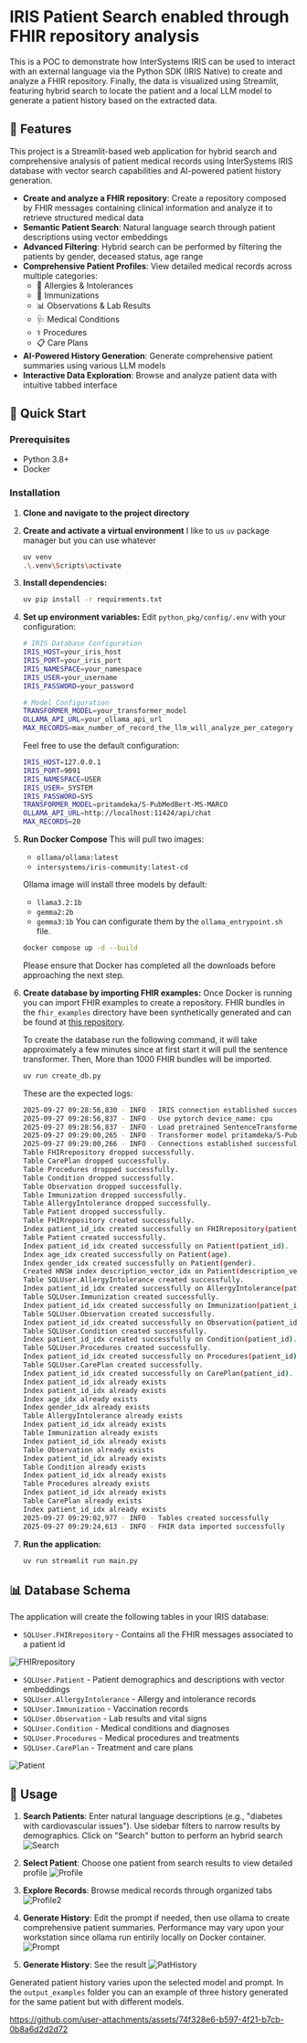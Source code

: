 # IRIS Patient Search enabled through FHIR repository analysis

This is a POC to demonstrate how InterSystems IRIS can be used to interact with an external language via the Python SDK (IRIS Native) to create and analyze a FHIR repository. Finally, the data is visualized using Streamlit, featuring hybrid search to locate the patient and a local LLM model to generate a patient history based on the extracted data.

## 🎯 Features

This project is a Streamlit-based web application for hybrid search and comprehensive analysis of patient medical records using InterSystems IRIS database with vector search capabilities and AI-powered patient history generation.

- **Create and analyze a FHIR repository**: Create a repository composed by FHIR messages containing clinical information and analyze it to retrieve structured medical data
- **Semantic Patient Search**: Natural language search through patient descriptions using vector embeddings
- **Advanced Filtering**: Hybrid search can be performed by filtering the patients by gender, deceased status, age range
- **Comprehensive Patient Profiles**: View detailed medical records across multiple categories:
  - 🤧 Allergies & Intolerances
  - 💉 Immunizations
  - 📊 Observations & Lab Results
  - 🩺 Medical Conditions
  - ⚕️ Procedures
  - 📋 Care Plans
- **AI-Powered History Generation**: Generate comprehensive patient summaries using various LLM models
- **Interactive Data Exploration**: Browse and analyze patient data with intuitive tabbed interface

## 🚀 Quick Start

### Prerequisites

- Python 3.8+
- Docker

### Installation

1. **Clone and navigate to the project directory**

2. **Create and activate a virtual environment**
   I like to us `uv` package manager but you can use whatever

   ```bash
   uv venv
   .\.venv\Scripts\activate
   ```

3. **Install dependencies:**

   ```bash
   uv pip install -r requirements.txt
   ```

4. **Set up environment variables:**
   Edit `python_pkg/config/.env` with your configuration:

   ```bash
   # IRIS Database Configuration
   IRIS_HOST=your_iris_host
   IRIS_PORT=your_iris_port  
   IRIS_NAMESPACE=your_namespace
   IRIS_USER=your_username
   IRIS_PASSWORD=your_password
   
   # Model Configuration
   TRANSFORMER_MODEL=your_transformer_model
   OLLAMA_API_URL=your_ollama_api_url
   MAX_RECORDS=max_number_of_record_the_llm_will_analyze_per_category
   ```

   Feel free to use the default configuration:

   ```bash
   IRIS_HOST=127.0.0.1
   IRIS_PORT=9091
   IRIS_NAMESPACE=USER
   IRIS_USER=_SYSTEM
   IRIS_PASSWORD=SYS
   TRANSFORMER_MODEL=pritamdeka/S-PubMedBert-MS-MARCO
   OLLAMA_API_URL=http://localhost:11424/api/chat
   MAX_RECORDS=20   
   ```

5. **Run Docker Compose**
   This will pull two images:
   - `ollama/ollama:latest`
   - `intersystems/iris-community:latest-cd`

   Ollama image will install three models by default:
   - `llama3.2:1b`
   - `gemma2:2b`
   - `gemma3:1b`
   You can configurate them by the `ollama_entrypoint.sh` file.

   ```bash
   docker compose up -d --build
   ```

   Please ensure that Docker has completed all the downloads before approaching the next step.

6. **Create database by importing FHIR examples:**
   Once Docker is running you can import FHIR examples to create a repository. FHIR bundles in the `fhir_examples` directory have been synthetically generated and can be found at [this repository](https://github.com/smart-on-fhir/generated-sample-data). 

   To create the database run the following command, it will take approximately a few minutes since at first start it will pull the sentence transformer. Then, More than 1000 FHIR bundles will be imported.

   ```bash
   uv run create_db.py
   ```

   These are the expected logs:

   ```bash
   2025-09-27 09:28:56,830 - INFO - IRIS connection established successfully
   2025-09-27 09:28:56,837 - INFO - Use pytorch device_name: cpu
   2025-09-27 09:28:56,837 - INFO - Load pretrained SentenceTransformer: pritamdeka/S-PubMedBert-MS-MARCO
   2025-09-27 09:29:00,265 - INFO - Transformer model pritamdeka/S-PubMedBert-MS-MARCO loaded successfully
   2025-09-27 09:29:00,266 - INFO - Connections established successfully
   Table FHIRrepository dropped successfully.
   Table CarePlan dropped successfully.
   Table Procedures dropped successfully.
   Table Condition dropped successfully.
   Table Observation dropped successfully.
   Table Immunization dropped successfully.
   Table AllergyIntolerance dropped successfully.
   Table Patient dropped successfully.
   Table FHIRrepository created successfully.
   Index patient_id_idx created successfully on FHIRrepository(patient_id).
   Table Patient created successfully.
   Index patient_id_idx created successfully on Patient(patient_id).
   Index age_idx created successfully on Patient(age).
   Index gender_idx created successfully on Patient(gender).
   Created HNSW index description_vector_idx on Patient(description_vector)
   Table SQLUser.AllergyIntolerance created successfully.
   Index patient_id_idx created successfully on AllergyIntolerance(patient_id).
   Table SQLUser.Immunization created successfully.
   Index patient_id_idx created successfully on Immunization(patient_id).
   Table SQLUser.Observation created successfully.
   Index patient_id_idx created successfully on Observation(patient_id).
   Table SQLUser.Condition created successfully.
   Index patient_id_idx created successfully on Condition(patient_id).
   Table SQLUser.Procedures created successfully.
   Index patient_id_idx created successfully on Procedures(patient_id).
   Table SQLUser.CarePlan created successfully.
   Index patient_id_idx created successfully on CarePlan(patient_id).
   Index patient_id_idx already exists
   Index patient_id_idx already exists
   Index age_idx already exists
   Index gender_idx already exists
   Table AllergyIntolerance already exists
   Index patient_id_idx already exists
   Table Immunization already exists
   Index patient_id_idx already exists
   Table Observation already exists
   Index patient_id_idx already exists
   Table Condition already exists
   Index patient_id_idx already exists
   Table Procedures already exists
   Index patient_id_idx already exists
   Table CarePlan already exists
   Index patient_id_idx already exists
   2025-09-27 09:29:02,977 - INFO - Tables created successfully
   2025-09-27 09:29:24,613 - INFO - FHIR data imported successfully
   ```

7. **Run the application:**

   ```bash
   uv run streamlit run main.py
   ```

## 📊 Database Schema

The application will create the following tables in your IRIS database:

- `SQLUser.FHIRrepository` - Contains all the FHIR messages associated to a patient id

![FHIRrepository](pic\FHIRrepository_created.png "FHIRrepository")

- `SQLUser.Patient` - Patient demographics and descriptions with vector embeddings
- `SQLUser.AllergyIntolerance` - Allergy and intolerance records
- `SQLUser.Immunization` - Vaccination records  
- `SQLUser.Observation` - Lab results and vital signs
- `SQLUser.Condition` - Medical conditions and diagnoses
- `SQLUser.Procedures` - Medical procedures and treatments
- `SQLUser.CarePlan` - Treatment and care plans

![Patient](pic\Patient_table_details.png "Patient")

## 🔧 Usage

1. **Search Patients**: Enter natural language descriptions (e.g., "diabetes with cardiovascular issues"). Use sidebar filters to narrow results by demographics. Click on "Search" button to perform an hybrid search
![Search](pic\UI_pat_search_example.png "Search")

2. **Select Patient**: Choose one patient from search results to view detailed profile
![Profile](pic\UI_patient_profile1.png "Profile")

3. **Explore Records**: Browse medical records through organized tabs
![Profile2](pic\UI_patient_profile2.png "Profile2")

4. **Generate History**: Edit the prompt if needed, then use ollama to create comprehensive patient summaries. Performance may vary upon your workstation since ollama run entirily locally on Docker container.
![Prompt](pic\UI_pat_history_prompt.png "Prompt")

5. **Generate History**: See the result
![PatHistory](pic\UI_pat_history_results.png "PatHistory")


Generated patient history varies upon the selected model and prompt. In the `output_examples` folder you can an example of three history generated for the same patient but with different models.

https://github.com/user-attachments/assets/74f328e6-b597-4f21-b7cb-0b8a6d2d2d72
